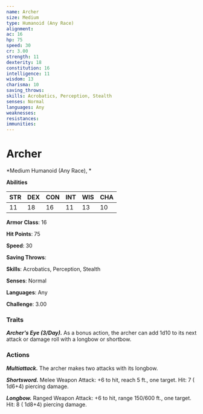 ```yaml
---
name: Archer
size: Medium
type: Humanoid (Any Race)
alignment: 
ac: 16
hp: 75
speed: 30
cr: 3.00
strength: 11
dexterity: 18
constitution: 16
intelligence: 11
wisdom: 13
charisma: 10
saving_throws: 
skills: Acrobatics, Perception, Stealth
senses: Normal
languages: Any
weaknesses:
resistances:
immunities:
---
```


# Archer

*Medium Humanoid (Any Race), *

**Abilities**

| STR | DEX | CON | INT | WIS | CHA |
| --- | --- | --- | --- | --- | --- |
| 11 | 18 | 16 | 11 | 13 | 10 |

**Armor Class**: 16

**Hit Points**: 75

**Speed**: 30

**Saving Throws**: 

**Skills**: Acrobatics, Perception, Stealth

**Senses**: Normal

**Languages**: Any

**Challenge**: 3.00


### Traits
***Archer's Eye (3/Day).*** As a bonus action, the archer can add  1d10 to its next attack or damage roll with a longbow or shortbow.


### Actions
***Multiattack.*** The archer makes two attacks with its longbow.

***Shortsword.*** Melee Weapon Attack:  +6 to hit, reach 5 ft., one target. Hit: 7 ( 1d6+4) piercing damage.

***Longbow.*** Ranged Weapon Attack:  +6 to hit, range 150/600 ft., one target. Hit: 8 ( 1d8+4) piercing damage.

